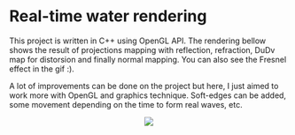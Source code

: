 # Real-time water rendering

This project is written in C++ using OpenGL API. The rendering bellow shows the result of projections mapping with reflection, refraction, DuDv map for distorsion and finally normal mapping. You can also see the Fresnel effect in the gif :).

A lot of improvements can be done on the project but here, I just aimed to work more with OpenGL and graphics technique. Soft-edges can be added, some movement depending on the time to form real waves, etc.
<p align="center">                                                                                                                                                      
<img src =samples/water-rendering.gif/>                                                    
</p>
